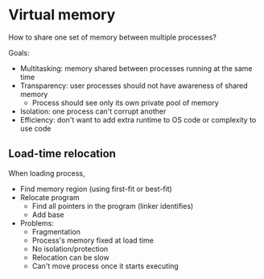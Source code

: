 # Virtual memory
How to share one set of memory between multiple processes?

Goals:
* Multitasking: memory shared between processes running at the same time
* Transparency: user processes should not have awareness of shared memory
    - Process should see only its own private pool of memory
* Isolation: one process can't corrupt another
* Efficiency: don't want to add extra runtime to OS code or complexity to use code

## Load-time relocation
When loading process,
* Find memory region (using first-fit or best-fit)
* Relocate program 
    - Find all pointers in the program (linker identifies)
    - Add base
* Problems:
    - Fragmentation
    - Process's memory fixed at load time
    - No isolation/protection
    - Relocation can be slow
    - Can't move process once it starts executing